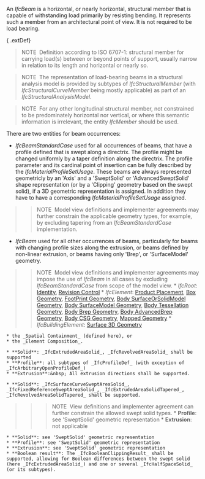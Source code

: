 ﻿An _IfcBeam_ is a horizontal, or nearly horizontal, structural member that is capable of withstanding load primarily by resisting bending. It represents such a member from an architectural point of view. It is not required to be load bearing.

{ .extDef}
> NOTE&nbsp; Definition according to ISO 6707-1: structural member for carrying load(s) between or beyond points of support, usually narrow in relation to its length and horizontal or nearly so.

> NOTE&nbsp; The representation of load-bearing beams in a structural analysis model is provided by subtypes of _IfcStructuralMember_ (with _IfcStructuralCurveMember_ being mostly applicable) as part of an _IfcStructuralAnalysisModel_.

> NOTE&nbsp; For any other longitudinal structural member, not constrained to be predominately horizontal nor vertical, or where this semantic information is irrelevant, the entity _IfcMember_ should be used.

There are two entities for beam occurrences:

* _IfcBeamStandardCase_ used for all occurrences of beams, that have a profile defined that is swept along a directrix. The profile might be changed uniformly by a taper definition along the directrix. The profile parameter and its cardinal point of insertion can be fully described by the _IfcMaterialProfileSetUsage_. These beams are always represented geometricly by an 'Axis' and a 'SweptSolid' or 'AdvancedSweptSolid' shape representation (or by a 'Clipping' geometry based on the swept solid), if a 3D geometric representation is assigned. In addition they have to have a corresponding _IfcMaterialProfileSetUsage_ assigned. 
>> NOTE&nbsp; Model view definitions and implementer agreements may further constrain the applicable geometry types, for example, by excluding tapering from an _IfcBeamStandardCase_ implementation. 
* _IfcBeam_ used for all other occurrences of beams, particularly for beams with changing profile sizes along the extrusion, or beams defined by non-linear extrusion, or beams having only 'Brep', or 'SurfaceModel' geometry. 
>> NOTE&nbsp; Model view definitions and implementer agreements may impose the use of _IfcBeam_ in all cases by excluding _IfcBeamStandardCase_ from scope of the model view. 
    * _IfcRoot_: [Identity](../../templates/identity.htm), [Revision Control](../../templates/revision-control.htm)
    * _IfcElement_: [Product Placement](../../templates/product-placement.htm), [Box Geometry](../../templates/box-geometry.htm), [FootPrint Geometry](../../templates/footprint-geometry.htm), [Body SurfaceOrSolidModel Geometry](../../templates/body-surfaceorsolidmodel-geometry.htm), [Body SurfaceModel Geometry](../../templates/body-surfacemodel-geometry.htm), [Body Tessellation Geometry](../../templates/body-tessellation-geometry.htm), [Body Brep Geometry](../../templates/body-brep-geometry.htm), [Body AdvancedBrep Geometry](../../templates/body-advancedbrep-geometry.htm), [Body CSG Geometry](../../templates/body-csg-geometry.htm), [Mapped Geometry](../../templates/mapped-geometry.htm)
    * _IfcBuildingElement_: [Surface 3D Geometry](../../templates/surface-3d-geometry.htm)

    * the _Spatial Containment_ (defined here), or
    * the _Element Composition_.

    * **Solid**: _IfcExtrudedAreaSolid_, _IfcRevolvedAreaSolid_ shall be supported
    * **Profile**: all subtypes of _IfcProfileDef_ (with exception of _IfcArbitraryOpenProfileDef_)
    * **Extrusion**:&nbsp; All extrusion directions shall be supported.

    * **Solid**: _IfcSurfaceCurveSweptAreaSolid_, _IfcFixedReferenceSweptAreaSolid_, _IfcExtrudedAreaSolidTapered_, _IfcRevolvedAreaSolidTapered_ shall be supported. 
>>> NOTE&nbsp; View definitions and implementer agreement can further constrain the allowed swept solid types. 
    * **Profile**: see 'SweptSolid' geometric representation
    * **Extrusion**: not applicable

    * **Solid**: see 'SweptSolid' geometric representation
    * **Profile**: see 'SweptSolid' geometric representation
    * **Extrusion**: see 'SweptSolid' geometric representation
    * **Boolean result**: The _IfcBooleanClippingResult_ shall be supported, allowing for Boolean differences between the swept solid (here _IfcExtrudedAreaSolid_) and one or several _IfcHalfSpaceSolid_ (or its subtypes).